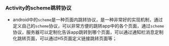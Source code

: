 ### Activity的scheme跳转协议
+ android中的`scheme`是一种页面内跳转协议，是一种非常好的实现机制，通过定义自己的`scheme`协议，可以非常方便的跳转app中的各个页面，通过`scheme`协议，服务器可以定制化告诉app跳转到哪个页面，可以通过通知栏消息定制化跳转页面，可以通过H5页面定义链接跳转页面等；
